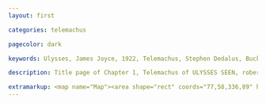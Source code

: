 ```yaml
---
layout: first

categories: telemachus

pagecolor: dark

keywords: Ulysses, James Joyce, 1922, Telemachus, Stephen Dedalus, Buck Mulligan, Martello Tower, Dublin, Ireland, Ie, June 16, 1904, 8:00 AM, Sandycove, Sandy Cove, Dublin Bay, Telemachiad, Chapter I, Odysseus, Son, Ithaca, suitors, Antinoos, Grey Eyed Athena, Throwaway Horse LLC, Linati Schema, gold, color

description: Title page of Chapter 1, Telemachus of ULYSSES SEEN, robert berry's comics adaptation of james joyce novel ulysses

extramarkup: <map name="Map"><area shape="rect" coords="77,58,336,89" href="/telemachus/0002.html" alt="read from the beginning"><area shape="rect" coords="25,127,924,683" href="/telemachus/0001.html" alt="reader's guide entry for I— Telemachus"><area shape="rect" coords="76,95,302,122" href="/calypso/0001.html" alt="jump to new pages"></map>
---
```

